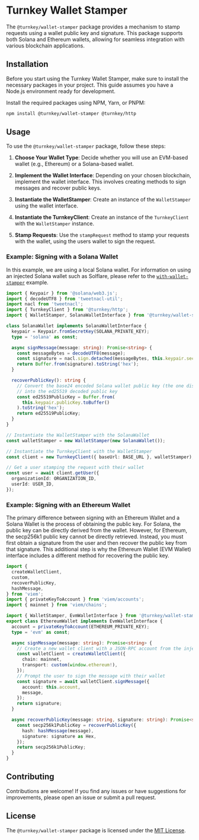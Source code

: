 # Turnkey Wallet Stamper

The `@turnkey/wallet-stamper` package provides a mechanism to stamp requests using a wallet public key and signature. This package supports both Solana and Ethereum wallets, allowing for seamless integration with various blockchain applications.

## Installation

Before you start using the Turnkey Wallet Stamper, make sure to install the necessary packages in your project. This guide assumes you have a Node.js environment ready for development.

Install the required packages using NPM, Yarn, or PNPM:

```bash
npm install @turnkey/wallet-stamper @turnkey/http
```

## Usage

To use the `@turnkey/wallet-stamper` package, follow these steps:

1. **Choose Your Wallet Type**: Decide whether you will use an EVM-based wallet (e.g., Ethereum) or a Solana-based wallet.

2. **Implement the Wallet Interface**: Depending on your chosen blockchain, implement the wallet interface. This involves creating methods to sign messages and recover public keys.

3. **Instantiate the WalletStamper**: Create an instance of the `WalletStamper` using the wallet interface.

4. **Instantiate the TurnkeyClient**: Create an instance of the `TurnkeyClient` with the `WalletStamper` instance.

5. **Stamp Requests**: Use the `stampRequest` method to stamp your requests with the wallet, using the users wallet to sign the request.

### Example: Signing with a Solana Wallet

In this example, we are using a local Solana wallet.
For information on using an injected Solana wallet such as Solflare, please refer to the [`with-wallet-stamper`](../../examples/with-wallet-stamper) example.

```typescript
import { Keypair } from '@solana/web3.js';
import { decodeUTF8 } from 'tweetnacl-util';
import nacl from 'tweetnacl';
import { TurnkeyClient } from '@turnkey/http';
import { WalletStamper, SolanaWalletInterface } from '@turnkey/wallet-stamper';

class SolanaWallet implements SolanaWalletInterface {
  keypair = Keypair.fromSecretKey(SOLANA_PRIVATE_KEY);
  type = 'solana' as const;

  async signMessage(message: string): Promise<string> {
    const messageBytes = decodeUTF8(message);
    const signature = nacl.sign.detached(messageBytes, this.keypair.secretKey);
    return Buffer.from(signature).toString('hex');
  }

  recoverPublicKey(): string {
    // Convert the base24 encoded Solana wallet public key (the one displayed in the wallet)
    // into the ed25519 decoded public key
    const ed25519PublicKey = Buffer.from(
      this.keypair.publicKey.toBuffer()
    ).toString('hex');
    return ed25519PublicKey;
  }
}

// Instantiate the WalletStamper with the SolanaWallet
const walletStamper = new WalletStamper(new SolanaWallet());

// Instantiate the TurnkeyClient with the WalletStamper
const client = new TurnkeyClient({ baseUrl: BASE_URL }, walletStamper);

// Get a user stamping the request with their wallet
const user = await client.getUser({
  organizationId: ORGANIZATION_ID,
  userId: USER_ID,
});
```

### Example: Signing with an Ethereum Wallet

The primary difference between signing with an Ethereum Wallet and a Solana Wallet is the process of obtaining the public key.
For Solana, the public key can be directly derived from the wallet. However, for Ethereum, the secp256k1 public key cannot be directly retrieved.
Instead, you must first obtain a signature from the user and then recover the public key from that signature.
This additional step is why the Ethereum Wallet (EVM Wallet) interface includes a different method for recovering the public key.

```typescript
import {
  createWalletClient,
  custom,
  recoverPublicKey,
  hashMessage,
} from 'viem';
import { privateKeyToAccount } from 'viem/accounts';
import { mainnet } from 'viem/chains';

import { WalletStamper, EvmWalletInterface } from '@turnkey/wallet-stamper';
export class EthereumWallet implements EvmWalletInterface {
  account = privateKeyToAccount(ETHEREUM_PRIVATE_KEY);
  type = 'evm' as const;

  async signMessage(message: string): Promise<string> {
    // Create a new wallet client with a JSON-RPC account from the injected provider
    const walletClient = createWalletClient({
      chain: mainnet,
      transport: custom(window.ethereum!),
    });
    // Prompt the user to sign the message with their wallet
    const signature = await walletClient.signMessage({
      account: this.account,
      message,
    });
    return signature;
  }

  async recoverPublicKey(message: string, signature: string): Promise<string> {
    const secp256k1PublicKey = recoverPublicKey({
      hash: hashMessage(message),
      signature: signature as Hex,
    });
    return secp256k1PublicKey;
  }
}
```

## Contributing

Contributions are welcome! If you find any issues or have suggestions for improvements, please open an issue or submit a pull request.

## License

The `@turnkey/wallet-stamper` package is licensed under the [MIT License](LICENSE).
